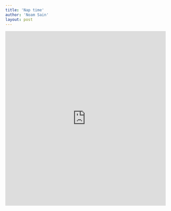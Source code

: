 ```yaml
---
title: 'Nap time'
author: 'Noam Sain'
layout: post
---
```


<div style="position:relative; padding-bottom:calc(100.00% + 44px)"><iframe allowfullscreen="" frameborder="0" height="100%" loading="lazy" scrolling="no" src="https://gfycat.com/ifr/TiredGleefulEarwig" style="position:absolute;top:0;left:0;" width="100%"></iframe></div>